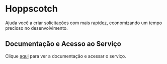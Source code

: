 # Hoppscotch

Ajuda você a criar solicitações com mais rapidez, economizando um tempo precioso no desenvolvimento.

## Documentação e Acesso ao Serviço

Clique [aqui](https://hoppscotch.io) para ver a documentação e acessar o serviço.